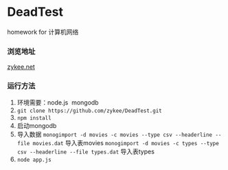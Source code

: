 # DeadTest
homework for 计算机网络 
### 浏览地址 
[zykee.net](http://zykee.net)
### 运行方法
1. 环境需要：node.js  mongodb
2. `git clone https://github.com/zykee/DeadTest.git`
3. `npm install`
4. 启动mongodb
5. 导入数据 
`monogimport -d movies -c movies --type csv --headerline --file movies.dat` 导入表movies
`monogimport -d movies -c types --type csv --headerline --file types.dat` 导入表types
5. `node app.js`
